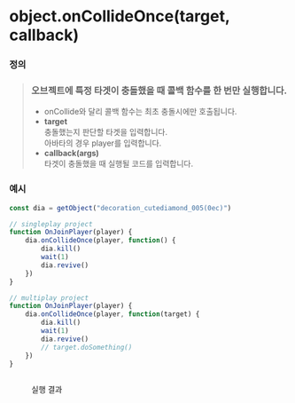 # object.onCollideOnce(target, callback)

### 정의

> ### 오브젝트에 특정 타겟이 충돌했을 때 콜백 함수를 한 번만 실행합니다.
>
> * onCollide와 달리 콜백 함수는 최초 충돌시에만 호출됩니다.
> * **target**\
>   충돌했는지 판단할 타겟을 입력합니다.\
>   아바타의 경우 player를 입력합니다.
> * **callback(args)**\
>   타겟이 충돌했을 때 실행될 코드를 입력합니다.



### 예시

```javascript
const dia = getObject("decoration_cutediamond_005(0ec)")

// singleplay project
function OnJoinPlayer(player) {
	dia.onCollideOnce(player, function() {
	    dia.kill()
	    wait(1)
	    dia.revive()
	})
}

// multiplay project
function OnJoinPlayer(player) {
	dia.onCollideOnce(player, function(target) {
	    dia.kill()
	    wait(1)
	    dia.revive()
	    // target.doSomething()
	})
}
```

<figure><img src="../../../.gitbook/assets/화면_기록_2022-12-20_오후_9_49_52_AdobeExpress.gif" alt=""><figcaption><p>실행 결과</p></figcaption></figure>

